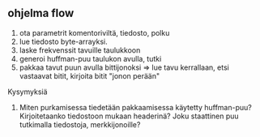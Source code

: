 ## ohjelma flow

1. ota parametrit komentoriviltä, tiedosto, polku
2. lue tiedosto byte-arrayksi.
3. laske frekvenssit tavuille taulukkoon
4. generoi huffman-puu taulukon avulla, tutki
5. pakkaa tavut puun avulla bittijonoksi
    => lue tavu kerrallaan, etsi vastaavat bitit, kirjoita bitit "jonon perään"


Kysymyksiä
1. Miten purkamisessa tiedetään pakkaamisessa käytetty huffman-puu?
Kirjoitetaanko tiedostoon mukaan headerinä? Joku staattinen puu tutkimalla tiedostoja, merkkijonoille?
